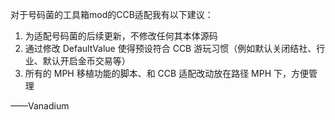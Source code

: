对于号码菌的工具箱mod的CCB适配我有以下建议：

1. 为适配号码菌的后续更新，不修改任何其本体源码
2. 通过修改 DefaultValue 使得预设符合 CCB 游玩习惯（例如默认关闭结社、行业、默认开启金币交易等）
3. 所有的 MPH 移植功能的脚本、和 CCB 适配改动放在路径 MPH 下，方便管理

——Vanadium